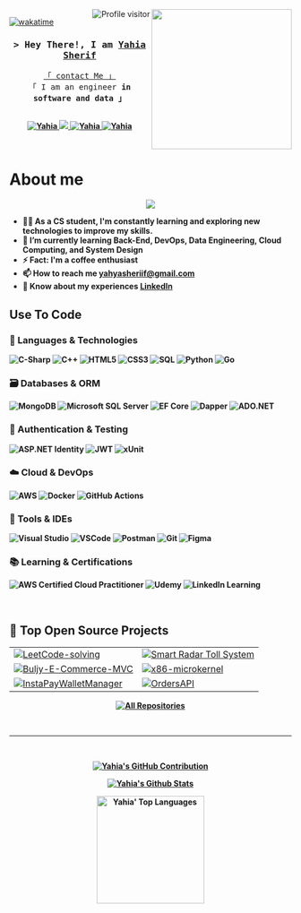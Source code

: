 
<img width="250" align="right" src="https://c.tenor.com/_DOBjnGspYAAAAAM/code-coding.gif">
<a href="https://komarev.com/ghpvc/?username=Yahiasherif002">
  <img align="right" src="https://komarev.com/ghpvc/?username=Yahiasherif002&label=Visitors&color=0e75b6&style=flat" alt="Profile visitor" />
</a>


[![wakatime](https://wakatime.com/badge/user/462ec29e-0bc8-43ac-add1-5948d161994a.svg)](https://wakatime.com/@462ec29e-0bc8-43ac-add1-5948d161994a)
<!-- Intro  -->
<h3 align="center">
        <samp>&gt; Hey There!, I am
                <b><a target="_blank" href="https://github.com/Yahiasherif002">Yahia Sherif</a></b>
        </samp>
</h3>


<p align="center"> 
  <samp>
    <a href="https://t.me/Yahiasheriif">「 contact Me 」</a>
    <br>
    「  I am an engineer <b>in software and data<b> 」
    <br>
    <br>
  </samp>
</p>

<p align="center">

 <a href="https://www.linkedin.com/in/yahia-sherif-6b5082255/" target="_blank">
  <img src="https://img.shields.io/badge/Yahia-0077B5?style=for-the-badge&logo=linkedin&logoColor=white" alt="Yahia"/>
 </a>
 <a href="https://twitter.com/Yahiasheriif" target="_blank">
  <img src="https://img.shields.io/badge/Yahia-1DA1F2?style=for-the-badge&logo=twitter&logoColor=white" />
 </a>
 <a href="https://instagram.com/Yahغasheriif_" target="_blank">
  <img src="https://img.shields.io/badge/Yahia-fe4164?style=for-the-badge&logo=instagram&logoColor=white" alt="Yahia" />
 </a> 
 <a href="https://facebook.com/yahia.sherif.18" target="_blank">
  <img src="https://img.shields.io/badge/Yahia-20BEFF?&style=for-the-badge&logo=facebook&logoColor=white" alt="Yahia"  />
  </a> 
</p>
<br />

<!-- About Section -->
 # About me
 
<p align="center">
  <a href="https://github.com/DenverCoder1/readme-typing-svg"><img src="https://readme-typing-svg.herokuapp.com/?lines=Back-End%20web%20developer;Always%20learning%20new%20things&font=Fira%20Code&center=true&width=440&height=45&color=f75c7e&vCenter=true&size=22"></a>
</p> 


<!--- 🏢 I'm a Software Engineer -->
- 👨‍💻 As a CS student, I'm constantly learning and exploring new technologies to improve my skills.
- 🧠 I’m currently learning **Back-End, DevOps, Data Engineering, Cloud Computing, and System Design**
- ⚡  Fact: I'm a coffee enthusiast
- 📫 How to reach me **yahyasheriif@gmail.com**
- 📄 Know about my experiences [LinkedIn](https://www.linkedin.com/in/yahia-sherif-52942b280/)

## Use To Code

### 🧠 Languages & Technologies
![C-Sharp](https://img.shields.io/badge/C%23-239120?style=for-the-badge&logo=c-sharp&logoColor=white)
![C++](https://img.shields.io/badge/C%2B%2B-00599C?style=for-the-badge&logo=c%2B%2B&logoColor=white)
![HTML5](https://img.shields.io/badge/HTML5-E34F26?style=for-the-badge&logo=html5&logoColor=white)
![CSS3](https://img.shields.io/badge/CSS3-1572B6?style=for-the-badge&logo=css3&logoColor=white)
![SQL](https://img.shields.io/badge/SQL-4479A1?style=for-the-badge&logo=mysql&logoColor=white)
![Python](https://img.shields.io/badge/Python-3776AB?style=for-the-badge&logo=python&logoColor=white)
![Go](https://img.shields.io/badge/Go-00ADD8?style=for-the-badge&logo=go&logoColor=white)

### 🗃️ Databases & ORM
![MongoDB](https://img.shields.io/badge/MongoDB-4EA94B?style=for-the-badge&logo=mongodb&logoColor=white)
![Microsoft SQL Server](https://img.shields.io/badge/SQL%20Server-CC2927?style=for-the-badge&logo=microsoftsqlserver&logoColor=white)
![EF Core](https://img.shields.io/badge/EF%20Core-512BD4?style=for-the-badge&logo=.net&logoColor=white)
![Dapper](https://img.shields.io/badge/Dapper-01C3E3?style=for-the-badge&logo=dapper&logoColor=black)
![ADO.NET](https://img.shields.io/badge/ADO.NET-0A9F84?style=for-the-badge&logo=microsoft&logoColor=white)

### 🔐 Authentication & Testing
![ASP.NET Identity](https://img.shields.io/badge/ASP.NET%20Identity-512BD4?style=for-the-badge&logo=.net&logoColor=white)
![JWT](https://img.shields.io/badge/JWT-000000?style=for-the-badge&logo=jsonwebtokens&logoColor=white)
![xUnit](https://img.shields.io/badge/xUnit.net-512BD4?style=for-the-badge&logo=.net&logoColor=white)

### ☁️ Cloud & DevOps
![AWS](https://img.shields.io/badge/AWS-FF9900?style=for-the-badge&logo=amazonaws&logoColor=white)
![Docker](https://img.shields.io/badge/Docker-2496ED?style=for-the-badge&logo=docker&logoColor=white)
![GitHub Actions](https://img.shields.io/badge/GitHub_Actions-2088FF?style=for-the-badge&logo=githubactions&logoColor=white)

### 🧰 Tools & IDEs
![Visual Studio](https://img.shields.io/badge/Visual_Studio-5C2D91?style=for-the-badge&logo=visualstudio&logoColor=white)
![VSCode](https://img.shields.io/badge/VS%20Code-007ACC?style=for-the-badge&logo=visualstudiocode&logoColor=white)
![Postman](https://img.shields.io/badge/Postman-FF6C37?style=for-the-badge&logo=postman&logoColor=white)
![Git](https://img.shields.io/badge/Git-F05032?style=for-the-badge&logo=git&logoColor=white)
![Figma](https://img.shields.io/badge/Figma-F24E1E?style=for-the-badge&logo=figma&logoColor=white)

### 📚 Learning & Certifications
![AWS Certified Cloud Practitioner](https://img.shields.io/badge/AWS_Cloud_Practitioner-232F3E?style=for-the-badge&logo=amazonaws&logoColor=white)
![Udemy](https://img.shields.io/badge/Udemy-A435F0?style=for-the-badge&logo=udemy&logoColor=white)
![LinkedIn Learning](https://img.shields.io/badge/LinkedIn%20Learning-0077B5?style=for-the-badge&logo=linkedin&logoColor=white)


<br/>

## 🚀 Top Open Source Projects

<table>
  <tr>
    <td>
      <a href="https://github.com/Yahiasherif002/LeetCode-solving" target="_blank">
        <img alt="LeetCode-solving" src="https://github-readme-stats.vercel.app/api/pin/?username=Yahiasherif002&repo=LeetCode-solving&border_color=282C34&bg_color=282C34&title_color=61AFEF&text_color=ABB2BF&icon_color=E06C75"/>
      </a>
    </td>
    <td>
      <a href="https://github.com/Yahiasherif002/SmartTollSystem" target="_blank">
        <img alt="Smart Radar Toll System" src="https://github-readme-stats.vercel.app/api/pin/?username=Yahiasherif002&repo=SmartTollSystem&border_color=282C34&bg_color=282C34&title_color=61AFEF&text_color=ABB2BF&icon_color=E06C75"/>
      </a>
    </td>
  </tr>
  <tr>
    <td>
      <a href="https://github.com/Yahiasherif002/Buljy-E-Commerce-MVC" target="_blank">
        <img alt="Buljy-E-Commerce-MVC" src="https://github-readme-stats.vercel.app/api/pin/?username=Yahiasherif002&repo=Buljy-E-Commerce-MVC&border_color=282C34&bg_color=282C34&title_color=61AFEF&text_color=ABB2BF&icon_color=E06C75"/>
      </a>
    </td>
    <td>
      <a href="https://github.com/Yahiasherif002/x86-microkernel" target="_blank">
        <img alt="x86-microkernel" src="https://github-readme-stats.vercel.app/api/pin/?username=Yahiasherif002&repo=x86-microkernel&border_color=282C34&bg_color=282C34&title_color=61AFEF&text_color=ABB2BF&icon_color=E06C75"/>
      </a>
    </td>
  </tr>
  <tr>
    <td>
    <a href="https://github.com/Yahiasherif002/InstaPayWalletManager" target="_blank">
        <img alt="InstaPayWalletManager" src="https://github-readme-stats.vercel.app/api/pin/?username=Yahiasherif002&repo=InstaPayWalletManager&border_color=282C34&bg_color=282C34&title_color=61AFEF&text_color=ABB2BF&icon_color=E06C75"/>
      </a>
    </td>
    <td>
      <a href="https://github.com/Yahiasherif002/OrdersAPI" target="_blank">
        <img alt="OrdersAPI" src="https://github-readme-stats.vercel.app/api/pin/?username=Yahiasherif002&repo=OrdersAPI&border_color=282C34&bg_color=282C34&title_color=61AFEF&text_color=ABB2BF&icon_color=E06C75"/>
      </a>
    </td>
  </tr>
  
</table>

<p align="center">
  <a href="https://github.com/Yahiasherif002?tab=repositories" target="_blank">
    <img alt="All Repositories" src="https://img.shields.io/badge/-View%20All%20Repos-2962FF?style=for-the-badge&logo=github&logoColor=white"/>
  </a>
</p>

<br/>
<hr/>
<br/>



<p align="center">
  <a href="https://github.com/Yahiasherif002">
    <img src="https://github-profile-summary-cards.vercel.app/api/cards/profile-details?username=Yahiasherif002&theme=onedark" alt="Yahia's GitHub Contribution"/>
  </a>
</p>

<p align="center">
  <a href="https://github.com/Yahiasherif002">
    <img alt="Yahia's Github Stats" src="https://github-readme-stats.vercel.app/api?username=Yahiasherif002&theme=onedark&show_icons=true&hide_border=true&count_private=true" />
  </a>
</p>

<p align="center">
  <a href="https://github.com/Yahiasherif002">
    <img alt="Yahia' Top Languages" src="https://github-readme-stats.vercel.app/api/top-langs/?username=Yahiasherif002&theme=onedark&show_icons=true&hide_border=true&layout=compact" height="192px"/>
  </a>
</p>


